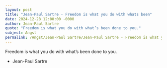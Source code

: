 ```yaml
---
layout: post
title: "Jean-Paul Sartre - Freedom is what you do with whats been"
date: 2024-12-28 12:00:00 -0000
author: Jean-Paul Sartre
quote: "Freedom is what you do with what’s been done to you."
subject: Angst
permalink: /Angst/Jean-Paul Sartre/Jean-Paul Sartre - Freedom is what you do with whats been
---
```


Freedom is what you do with what’s been done to you.

- Jean-Paul Sartre
